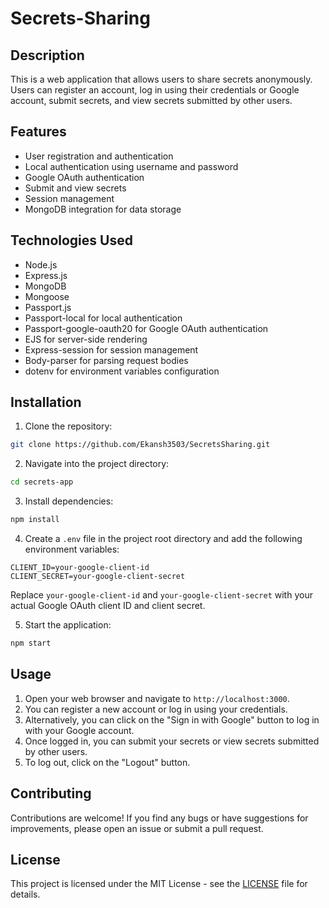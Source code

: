 # Secrets-Sharing


## Description

This is a web application that allows users to share secrets anonymously. Users can register an account, log in using their credentials or Google account, submit secrets, and view secrets submitted by other users.

## Features

- User registration and authentication
- Local authentication using username and password
- Google OAuth authentication
- Submit and view secrets
- Session management
- MongoDB integration for data storage

## Technologies Used

- Node.js
- Express.js
- MongoDB
- Mongoose
- Passport.js
- Passport-local for local authentication
- Passport-google-oauth20 for Google OAuth authentication
- EJS for server-side rendering
- Express-session for session management
- Body-parser for parsing request bodies
- dotenv for environment variables configuration

## Installation

1. Clone the repository:

```bash
git clone https://github.com/Ekansh3503/SecretsSharing.git
```

2. Navigate into the project directory:

```bash
cd secrets-app
```

3. Install dependencies:

```bash
npm install
```

4. Create a `.env` file in the project root directory and add the following environment variables:

```
CLIENT_ID=your-google-client-id
CLIENT_SECRET=your-google-client-secret
```

Replace `your-google-client-id` and `your-google-client-secret` with your actual Google OAuth client ID and client secret.

5. Start the application:

```bash
npm start
```

## Usage

1. Open your web browser and navigate to `http://localhost:3000`.
2. You can register a new account or log in using your credentials.
3. Alternatively, you can click on the "Sign in with Google" button to log in with your Google account.
4. Once logged in, you can submit your secrets or view secrets submitted by other users.
5. To log out, click on the "Logout" button.

## Contributing

Contributions are welcome! If you find any bugs or have suggestions for improvements, please open an issue or submit a pull request.

## License

This project is licensed under the MIT License - see the [LICENSE](LICENSE) file for details.
